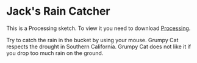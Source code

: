 Jack's Rain Catcher
===================

This is a Processing sketch. To view it you need to download <a href="https://processing.org/download/" target=new>Processing</a>.

Try to catch the rain in the bucket by using your mouse. Grumpy Cat respects the drought in Southern California. Grumpy Cat does not like it if you drop too much rain on the ground. 
